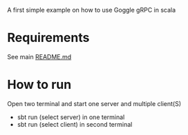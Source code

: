 A first simple example on how to use Goggle gRPC in scala

# Requirements

See main [README.md](../README.md)

# How to run

Open two terminal and start one server and multiple client(S)

* sbt run (select server) in one terminal
* sbt run (select client) in second terminal

